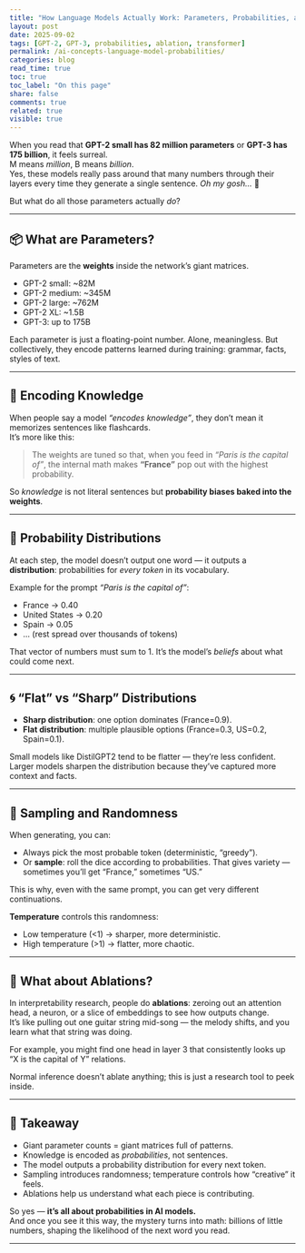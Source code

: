 ```yaml
---
title: "How Language Models Actually Work: Parameters, Probabilities, and Interpretability"
layout: post
date: 2025-09-02
tags: [GPT-2, GPT-3, probabilities, ablation, transformer]
permalink: /ai-concepts-language-model-probabilities/
categories: blog
read_time: true
toc: true
toc_label: "On this page"
share: false
comments: true
related: true
visible: true
---
```



When you read that **GPT-2 small has 82 million parameters** or **GPT-3 has 175 billion**, it feels surreal.  
M means *million*, B means *billion*.  
Yes, these models really pass around that many numbers through their layers every time they generate a single sentence. *Oh my gosh…* 🤯  

But what do all those parameters actually *do*?

---

## 📦 What are Parameters?
Parameters are the **weights** inside the network’s giant matrices.

- GPT-2 small: ~82M  
- GPT-2 medium: ~345M  
- GPT-2 large: ~762M  
- GPT-2 XL: ~1.5B  
- GPT-3: up to 175B  

Each parameter is just a floating-point number. Alone, meaningless. But collectively, they encode patterns learned during training: grammar, facts, styles of text.

---

## 🧠 Encoding Knowledge
When people say a model *“encodes knowledge”*, they don’t mean it memorizes sentences like flashcards.  
It’s more like this:

> The weights are tuned so that, when you feed in *“Paris is the capital of”*, the internal math makes **“France”** pop out with the highest probability.

So *knowledge* is not literal sentences but **probability biases baked into the weights**.

---

## 🎲 Probability Distributions
At each step, the model doesn’t output one word — it outputs a **distribution**: probabilities for *every token* in its vocabulary.

Example for the prompt *“Paris is the capital of”*:

- France → 0.40  
- United States → 0.20  
- Spain → 0.05  
- … (rest spread over thousands of tokens)  

That vector of numbers must sum to 1. It’s the model’s *beliefs* about what could come next.

---

## 🌀 “Flat” vs “Sharp” Distributions
- **Sharp distribution**: one option dominates (France=0.9).  
- **Flat distribution**: multiple plausible options (France=0.3, US=0.2, Spain=0.1).  

Small models like DistilGPT2 tend to be flatter — they’re less confident. Larger models sharpen the distribution because they’ve captured more context and facts.

---

## 🎲 Sampling and Randomness
When generating, you can:

- Always pick the most probable token (deterministic, “greedy”).  
- Or **sample**: roll the dice according to probabilities. That gives variety — sometimes you’ll get “France,” sometimes “US.”  

This is why, even with the same prompt, you can get very different continuations.

**Temperature** controls this randomness:

- Low temperature (<1) → sharper, more deterministic.  
- High temperature (>1) → flatter, more chaotic.  

---

## 🧪 What about Ablations?
In interpretability research, people do **ablations**: zeroing out an attention head, a neuron, or a slice of embeddings to see how outputs change.  
It’s like pulling out one guitar string mid-song — the melody shifts, and you learn what that string was doing.

For example, you might find one head in layer 3 that consistently looks up “X is the capital of Y” relations.

Normal inference doesn’t ablate anything; this is just a research tool to peek inside.

---

## 🔑 Takeaway
- Giant parameter counts = giant matrices full of patterns.  
- Knowledge is encoded as *probabilities*, not sentences.  
- The model outputs a probability distribution for every next token.  
- Sampling introduces randomness; temperature controls how “creative” it feels.  
- Ablations help us understand what each piece is contributing.  

So yes — **it’s all about probabilities in AI models.**  
And once you see it this way, the mystery turns into math: billions of little numbers, shaping the likelihood of the next word you read.

---
